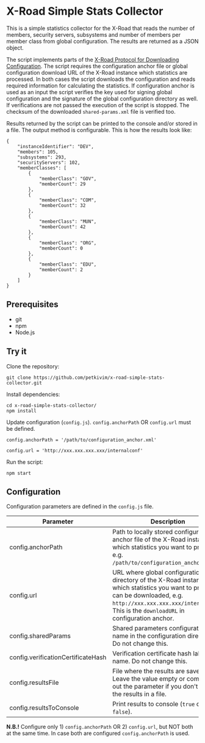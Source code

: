 # X-Road Simple Stats Collector

This is a simple statistics collector for the X-Road that reads the number
of members, security servers, subsystems and number of members per member
class from global configuration. The results are returned as a JSON object.

The script implements parts of the [X-Road Protocol for Downloading Configuration](https://github.com/ria-ee/X-Road/blob/develop/doc/Protocols/pr-gconf_x-road_protocol_for_downloading_configuration.md). The script requires the configuration anchor file or global
configuration download URL of the X-Road instance which statistics are processed.
In both cases the script downloads the configuration and reads required information
for calculating the statistics. If configuration anchor is used as an input
the script verifies the key used for signing global configuration and the
signature of the global configuration directory as well. If verifications are
not passed the execution of the script is stopped. The checksum of the downloaded
`shared-params.xml` file is verified too.

Results returned by the script can be printed to the console and/or stored in a
file. The output method is configurable. This is how the results look like:

```
{
    "instanceIdentifier": "DEV",
    "members": 105,
    "subsystems": 293,
    "securityServers": 102,
    "memberClasses": [
        {
            "memberClass": "GOV",
            "memberCount": 29
        },
        {
            "memberClass": "COM",
            "memberCount": 32
        },
        {
            "memberClass": "MUN",
            "memberCount": 42
        },
        {
            "memberClass": "ORG",
            "memberCount": 0
        },
        {
            "memberClass": "EDU",
            "memberCount": 2
        }
    ]
}
```

## Prerequisites

* git
* npm
* Node.js

## Try it

Clone the repository:

```
git clone https://github.com/petkivim/x-road-simple-stats-collector.git
```

Install dependencies:

```
cd x-road-simple-stats-collector/
npm install
```

Update configuration (`config.js`). `config.anchorPath` OR `config.url` must be defined.

```
config.anchorPath = '/path/to/configuration_anchor.xml'

config.url = 'http://xxx.xxx.xxx.xxx/internalconf'
```

Run the script:

```
npm start
```

## Configuration

Configuration parameters are defined in the `config.js` file.

| Parameter | Description |
| --- | --- |
| config.anchorPath | Path to locally stored configuration anchor file of the X-Road instance which statistics you want to process, e.g. `/path/to/configuration_anchor.xml`. |
| config.url | URL where global configuration directory of the X-Road instance which statistics you want to process can be downloaded, e.g. `http://xxx.xxx.xxx.xxx/internalconf`. This is the `downloadURL` in configuration anchor. |
| config.sharedParams | Shared parameters configuration part name in the configuration directory. Do not change this. |
| config.verificationCertificateHash | Verification certificate hash label name. Do not change this. |
| config.resultsFile | File where the results are saved. Leave the value empty or comment out the parameter if you don't to save the results in a file. |
| config.resultsToConsole | Print results to console (`true` or `false`). |

**N.B.!** Configure only 1) `config.anchorPath` OR 2) `config.url`, but NOT both
at the same time. In case both are configured `config.anchorPath` is used.
